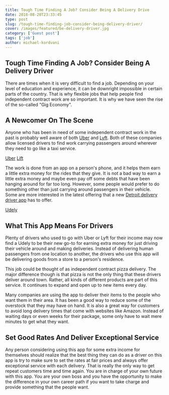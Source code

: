 ```yaml
---
title: Tough Time Finding A Job? Consider Being A Delivery Drive
date: 2018-08-20T23:33:45
type: post
slug: /tough-time-finding-job-consider-being-delivery-driver/
cover: /images/featured/be-delivery-driver.jpg
category: ['Guest post']
tags: ['job']
author: michael-kordvani
---
```


## Tough Time Finding A Job? Consider Being A Delivery Driver

There are times when it is very difficult to find a job. Depending on your level of education and experience, it can be downright impossible in certain parts of the country. That is why flexible jobs that help people find independent contract work are so important. It is why we have seen the rise of the so-called "Gig Economy".

<!--more-->

## A Newcomer On The Scene

Anyone who has been in need of some independent contract work in the past is probably well aware of both [Uber](https://www.uber.com/) and [Lyft](https://www.lyft.com/). Both of these companies allow licensed drivers to find work carrying passengers around wherever they need to go like a taxi service.

<a href="https://www.uber.com/" class="card-preview" target="_blank">Uber</a>
<a href="https://www.lyft.com/" class="card-preview" target="_blank">Lift</a>

The work is done from an app on a person's phone, and it helps them earn a little extra money for the rides that they give. It is not a bad way to earn a little extra money and maybe even pay off some debts that have been hanging around for far too long. However, some people would prefer to do something other than just carrying around passengers in their vehicle. Some are more interested in the latest offering that a new [Detroit delivery driver app](http://udely.com/) has to offer.

<a href="http://udely.com/" class="card-preview" target="_blank">Udely</a>

## What This App Means For Drivers

Plenty of drivers who used to go with Uber or Lyft for their income may now find a Udely to be their new go-to for earning extra money for just driving their vehicle around and making deliveries. Instead of delivering human passengers from one location to another, the drivers who use this app will be delivering goods from a store to a person's residence.

This job could be thought of as independent contract pizza delivery. The major difference though is that pizza is not the only thing that these drivers deliver around town. Rather, all kinds of different products are part of this service. It continues to expand and open up to new items every day.

Many companies are using the app to deliver their items to the people who want them in their area. It has been a good way to reduce some of the overstock that they may have on hand. It is also a great way for customers to avoid long delivery times that come with websites like Amazon. Instead of waiting days or even weeks for their package, some only have to wait mere minutes to get what they want.

## Set Good Rates And Deliver Exceptional Service

Any person considering using this app for some extra income for themselves should realize that the best thing they can do as a driver on this app is try to make sure to set the rates at fair prices and always offer exceptional service with each delivery. That is really the only way to get repeat customers time and time again. You are in charge of your own future with this app. You are your own boss and you have the opportunity to make the difference in your own career path if you want to take charge and provide something that the people want.
